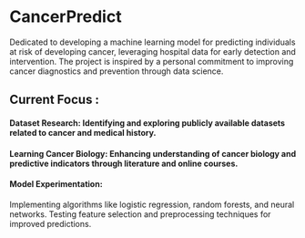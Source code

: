 # CancerPredict
Dedicated to developing a machine learning model for predicting individuals at risk of developing cancer, leveraging hospital data for early detection and intervention. The project is inspired by a personal commitment to improving cancer diagnostics and prevention through data science.

## Current Focus :
#### Dataset Research: Identifying and exploring publicly available datasets related to cancer and medical history.
#### Learning Cancer Biology: Enhancing understanding of cancer biology and predictive indicators through literature and online courses.
#### Model Experimentation:
Implementing algorithms like logistic regression, random forests, and neural networks.
Testing feature selection and preprocessing techniques for improved predictions.
